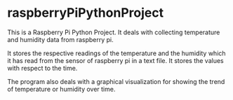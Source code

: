 # raspberryPiPythonProject

This is a Raspberry Pi Python Project.
It deals with collecting temperature and humidity data from raspberry pi.

It stores the respective readings of the temperature and the humidity which it has read from the sensor of raspberry pi in a text file.
It stores the values with respect to the time.

The program also deals with a graphical visualization for showing the trend of temperature or humidity over time.
